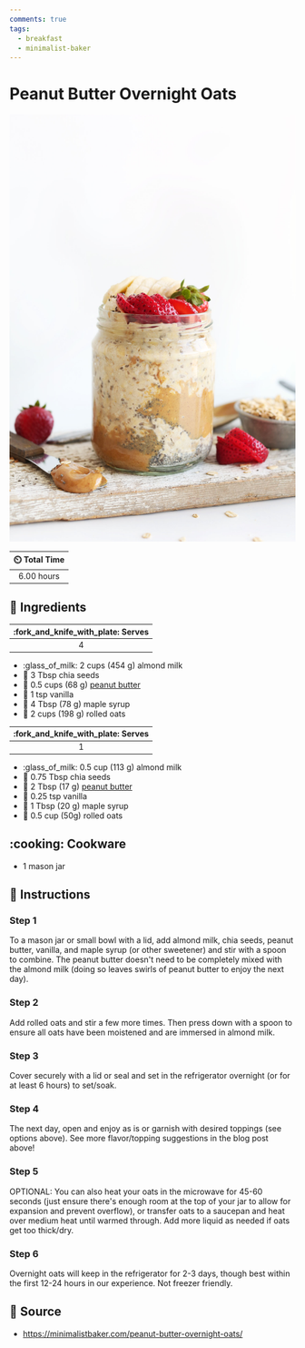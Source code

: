 ```yaml
---
comments: true
tags:
  - breakfast
  - minimalist-baker
---
```

# Peanut Butter Overnight Oats

![Peanut Butter Overnight Oats](../assets/images/peanut-butter-overnight-oats.jpg)

| :timer_clock: Total Time |
|:-----------------------: |
| 6.00 hours |

## :salt: Ingredients

| :fork_and_knife_with_plate: Serves  |
|:-----------------------------------:|
| 4                                   |

- :glass_of_milk: 2 cups (454 g) almond milk
- :seedling: 3 Tbsp chia seeds
- :peanuts: 0.5 cups (68 g) [peanut butter][1]
- :icecream: 1 tsp vanilla
- :maple_leaf: 4 Tbsp (78 g) maple syrup
- :ear_of_rice: 2 cups (198 g) rolled oats

| :fork_and_knife_with_plate: Serves  |
|:-----------------------------------:|
| 1                                   |

- :glass_of_milk: 0.5 cup (113 g) almond milk
- :seedling: 0.75 Tbsp chia seeds
- :peanuts: 2 Tbsp (17 g) [peanut butter][1]
- :icecream: 0.25 tsp vanilla
- :maple_leaf: 1 Tbsp (20 g) maple syrup
- :ear_of_rice: 0.5 cup (50g) rolled oats

## :cooking: Cookware

- 1 mason jar

## :pencil: Instructions

### Step 1

To a mason jar or small bowl with a lid, add almond milk, chia seeds, peanut butter, vanilla, and maple syrup (or other
sweetener) and stir with a spoon to combine. The peanut butter doesn't need to be completely mixed with the almond milk
(doing so leaves swirls of peanut butter to enjoy the next day).

### Step 2

Add rolled oats and stir a few more times. Then press down with a spoon to ensure all oats have been moistened and are
immersed in almond milk.

### Step 3

Cover securely with a lid or seal and set in the refrigerator overnight (or for at least 6 hours) to set/soak.

### Step 4

The next day, open and enjoy as is or garnish with desired toppings (see options above). See more flavor/topping
suggestions in the blog post above!

### Step 5

OPTIONAL: You can also heat your oats in the microwave for 45-60 seconds (just ensure there's enough room at the top of
your jar to allow for expansion and prevent overflow), or transfer oats to a saucepan and heat over medium heat until
warmed through. Add more liquid as needed if oats get too thick/dry.

### Step 6

Overnight oats will keep in the refrigerator for 2-3 days, though best within the first 12-24 hours in our experience.
Not freezer friendly.

## :link: Source

- <https://minimalistbaker.com/peanut-butter-overnight-oats/>

[1]: <../ingredients/peanut-butter.md>
